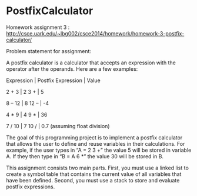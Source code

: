 # PostfixCalculator

Homework assignment 3 : http://csce.uark.edu/~lbg002/csce2014/homework/homework-3-postfix-calculator/

Problem statement for assignment:

A postfix calculator is a calculator that accepts an expression with the operator after the operands. Here are a few examples:

Expression | Postfix Expression | Value

  2 + 3    |       2 3 +        |   5
  
  8 – 12   |	     8 12 –	      |  -4
  
  4 * 9    |	     4 9 *	      |  36
  
  7 / 10   |	     7 10 /       |	 0.7 (assuming float division)
  
The goal of this programming project is to implement a postfix calculator that allows the user to define and reuse variables in their calculations. For example, if the user types in “A = 2 3 +” the value 5 will be stored in variable A. If they then type in “B = A 6 *” the value 30 will be stored in B.

This assignment consists two main parts. First, you must use a linked list to create a symbol table that contains the current value of all variables that have been defined. Second, you must use a stack to store and evaluate postfix expressions.
